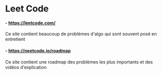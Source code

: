 # Leet Code

#### -  https://leetcode.com/

Ce site contient beaucoup de problèmes d'algo qui sont souvent posé en entretient

#### - https://neetcode.io/roadmap

Ce site contient une roadmap des problèmes les plus importants et des vidéos d'explication


